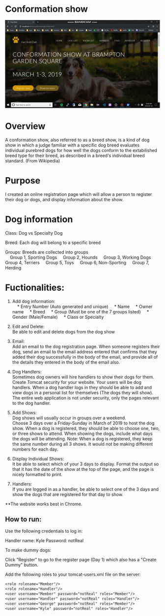 # Conformation show

![dogshow](dogshow.gif)


# Overview

A conformation show, also referred to as a breed show, is a kind of dog show in which a judge familiar with a specific dog breed evaluates individual purebred dogs for how well the dogs conform to the extabilished breed type for their breed, as described in a breed's individual breed standard. (From Wikipedia)

# Purpose

I created an online registration page which will allow a person to register their dog or dogs, and display information about the show.

# Dog information

Class: Dog vs Specialty Dog

Breed: Each dog will belong to a specific breed

Groups: Breeds are collected into groups  
&nbsp; &nbsp; Group 1, Sporting Dogs
&nbsp; &nbsp; Group 2, Hounds
&nbsp; &nbsp; Group 3, Working Dogs
&nbsp; &nbsp; Group 4, Terriers
&nbsp; &nbsp; Group 5, Toys
&nbsp; &nbsp; Group 6, Non-Sporting
&nbsp; &nbsp; Group 7, Herding

# Fuctionalities:

1. Add dog information:  
&nbsp; &nbsp; * Entry Number (Auto generated and unique)
&nbsp; &nbsp; * Name
&nbsp; &nbsp; * Owner name
&nbsp; &nbsp; * Breed
&nbsp; &nbsp; * Group (Must be one of the 7 groups listed)
&nbsp; &nbsp; * Gender (Male/Female)
&nbsp; &nbsp; * Class or Specialty

2.  Edit and Delete:  
    Be able to edit and delete dogs from the dog show

3. Email:  
    Add an email to the dog registration page.  When someone registers their dog, send an email to the email address entered that confirms that they added their dog successfully in the body of the email, and provide all of the details they entered in the body of the email also.

4. Dog Handlers:  
    Sometimes dog owners will hire handlers to show their dogs for them.  Create Tomcat security for your website.  Your users will be dog handlers.  When a dog handler logs in they should be able to add and view dogs in a personal list for themselves (The dogs they will show).   The entire web application is not under security, only the pages relevant to the dog handler.

5. Add Shows:  
    Dog shows will usually occur in groups over a weekend.  
    Choose 3 days over a Friday-Sunday in March of 2019 to host the dog show.  When a dog is registered, they should be able to choose one, two, or three shows to attend.  When showing the dogs, include what days the dogs will be attending.  Note:  When a dog is registered, they keep the same number during all 3 shows.  It would not be making different numbers for each day.

6. Display Individual Shows:  
    It be able to select which of your 3 days to display.  Format the output so that it has the date of the show at the top of the page, and the page is nicely formatted to print.

7. Handlers:  
    If you are logged in as a handler, be able to select one of the 3 days and show the dogs that are registered for that day to show.


**The website works best in Chrome.
## How to run:  
Use the following credentials to log in:  

Handler name: Kyle
Password: notReal

To make dummy dogs:
 
Click "Register" to go to the register page (Day 1) which also has a "Create Dummy" button.

Add the following roles to your tomcat-users.xml file on the server:

	<role rolename="Member"/>
	<role rolename="Handler"/>
	<user username="Member" password="notReal" roles="Member"/>
	<user username="Handler" password="notReal" roles="Handler"/>
	<user username="George" password="notReal" roles="Member"/>
	<user username="Kyle" password="notReal" roles="Handler"/>

